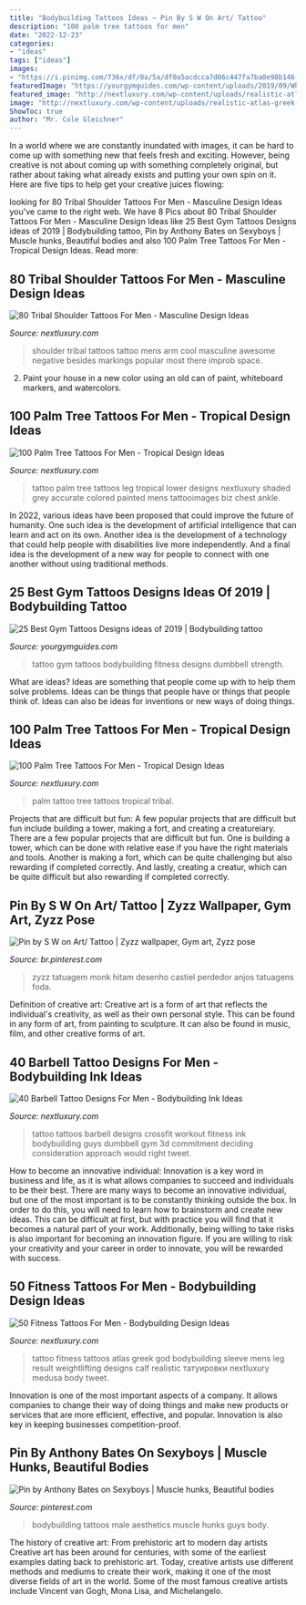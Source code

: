 ```yaml
---
title: "Bodybuilding Tattoos Ideas ~ Pin By S W On Art/ Tattoo"
description: "100 palm tree tattoos for men"
date: "2022-12-23"
categories:
- "ideas"
tags: ["ideas"]
images:
- "https://i.pinimg.com/736x/df/0a/5a/df0a5acdcca7d06c447fa7ba0e98b146--trance-tattoo.jpg"
featuredImage: "https://yourgymguides.com/wp-content/uploads/2019/09/WhatsApp-Image-2019-09-25-at-3.38.50-PM.jpeg"
featured_image: "http://nextluxury.com/wp-content/uploads/realistic-atlas-greek-god-fitness-mens-leg-sleeve-tattoo.jpg"
image: "http://nextluxury.com/wp-content/uploads/realistic-atlas-greek-god-fitness-mens-leg-sleeve-tattoo.jpg"
ShowToc: true
author: "Mr. Cole Gleichner"
---
```



In a world where we are constantly inundated with images, it can be hard to come up with something new that feels fresh and exciting. However, being creative is not about coming up with something completely original, but rather about taking what already exists and putting your own spin on it. Here are five tips to help get your creative juices flowing:

	

		
looking for 80 Tribal Shoulder Tattoos For Men - Masculine Design Ideas you've came to the right web. We have 8 Pics about 80 Tribal Shoulder Tattoos For Men - Masculine Design Ideas like 25 Best Gym Tattoos Designs ideas of 2019 | Bodybuilding tattoo, Pin by Anthony Bates on Sexyboys | Muscle hunks, Beautiful bodies and also 100 Palm Tree Tattoos For Men - Tropical Design Ideas. Read more:
		
    
## 80 Tribal Shoulder Tattoos For Men - Masculine Design Ideas

<img loading=lazy src="http://nextluxury.com/wp-content/uploads/cool-mens-tribal-shoulder-and-arm-negative-space-ornate-tattoo-design.jpg" onerror="this.onerror=null;this.src='https://tse4.mm.bing.net/th?id=OIP.XA_qz5Pgm-RSe4jQdm04oQHaHa&amp;pid=15.1';" alt="80 Tribal Shoulder Tattoos For Men - Masculine Design Ideas">

_Source: nextluxury.com_

>shoulder tribal tattoos tattoo mens arm cool masculine awesome negative besides markings popular most there improb space. 

	

2. Paint your house in a new color using an old can of paint, whiteboard markers, and watercolors.

    
## 100 Palm Tree Tattoos For Men - Tropical Design Ideas

<img loading=lazy src="http://nextluxury.com/wp-content/uploads/grey-shaded-palm-tree-tattoo-on-lower-leg-for-men.jpg" onerror="this.onerror=null;this.src='https://tse3.mm.bing.net/th?id=OIP.t_AZNDEJ6cEkXRNhVLxMnQHaHa&amp;pid=15.1';" alt="100 Palm Tree Tattoos For Men - Tropical Design Ideas">

_Source: nextluxury.com_

>tattoo palm tree tattoos leg tropical lower designs nextluxury shaded grey accurate colored painted mens tattooimages biz chest ankle. 

	

In 2022, various ideas have been proposed that could improve the future of humanity. One such idea is the development of artificial intelligence that can learn and act on its own. Another idea is the development of a technology that could help people with disabilities live more independently. And a final idea is the development of a new way for people to connect with one another without using traditional methods.

    
## 25 Best Gym Tattoos Designs Ideas Of 2019 | Bodybuilding Tattoo

<img loading=lazy src="https://yourgymguides.com/wp-content/uploads/2019/09/WhatsApp-Image-2019-09-25-at-3.38.50-PM.jpeg" onerror="this.onerror=null;this.src='https://tse1.mm.bing.net/th?id=OIP.klXOTYys_Ti0-omvNVYBYwHaNL&amp;pid=15.1';" alt="25 Best Gym Tattoos Designs ideas of 2019 | Bodybuilding tattoo">

_Source: yourgymguides.com_

>tattoo gym tattoos bodybuilding fitness designs dumbbell strength. 

	

What are ideas?
Ideas are something that people come up with to help them solve problems. Ideas can be things that people have or things that people think of. Ideas can also be ideas for inventions or new ways of doing things.

    
## 100 Palm Tree Tattoos For Men - Tropical Design Ideas

<img loading=lazy src="http://nextluxury.com/wp-content/uploads/guys-palm-tree-tattoo-on-arms.jpg" onerror="this.onerror=null;this.src='https://tse2.mm.bing.net/th?id=OIP.KLeDswOE0jgVq4HTuv_2eQHaHF&amp;pid=15.1';" alt="100 Palm Tree Tattoos For Men - Tropical Design Ideas">

_Source: nextluxury.com_

>palm tattoo tree tattoos tropical tribal. 

	

Projects that are difficult but fun: A few popular projects that are difficult but fun include building a tower, making a fort, and creating a creatureiary.
There are a few popular projects that are difficult but fun. One is building a tower, which can be done with relative ease if you have the right materials and tools. Another is making a fort, which can be quite challenging but also rewarding if completed correctly. And lastly, creating a creatur, which can be quite difficult but also rewarding if completed correctly.

    
## Pin By S W On Art/ Tattoo | Zyzz Wallpaper, Gym Art, Zyzz Pose

<img loading=lazy src="https://i.pinimg.com/736x/df/0a/5a/df0a5acdcca7d06c447fa7ba0e98b146--trance-tattoo.jpg" onerror="this.onerror=null;this.src='https://tse4.mm.bing.net/th?id=OIP.1MDEgBmkQg7ot9OJfuh-GwHaFY&amp;pid=15.1';" alt="Pin by S W on Art/ Tattoo | Zyzz wallpaper, Gym art, Zyzz pose">

_Source: br.pinterest.com_

>zyzz tatuagem monk hitam desenho castiel perdedor anjos tatuagens foda. 

	

Definition of creative art:
Creative art is a form of art that reflects the individual's creativity, as well as their own personal style. This can be found in any form of art, from painting to sculpture. It can also be found in music, film, and other creative forms of art.

    
## 40 Barbell Tattoo Designs For Men - Bodybuilding Ink Ideas

<img loading=lazy src="http://nextluxury.com/wp-content/uploads/barbell-tattoo-designs-for-guys.jpg" onerror="this.onerror=null;this.src='https://tse4.mm.bing.net/th?id=OIP.isBLgG5me0E9CAWA-RWTHAHaHa&amp;pid=15.1';" alt="40 Barbell Tattoo Designs For Men - Bodybuilding Ink Ideas">

_Source: nextluxury.com_

>tattoo tattoos barbell designs crossfit workout fitness ink bodybuilding guys dumbbell gym 3d commitment deciding consideration approach would right tweet. 

	

How to become an innovative individual:
Innovation is a key word in business and life, as it is what allows companies to succeed and individuals to be their best. There are many ways to become an innovative individual, but one of the most important is to be constantly thinking outside the box. In order to do this, you will need to learn how to brainstorm and create new ideas. This can be difficult at first, but with practice you will find that it becomes a natural part of your work. Additionally, being willing to take risks is also important for becoming an innovation figure. If you are willing to risk your creativity and your career in order to innovate, you will be rewarded with success.

    
## 50 Fitness Tattoos For Men - Bodybuilding Design Ideas

<img loading=lazy src="http://nextluxury.com/wp-content/uploads/realistic-atlas-greek-god-fitness-mens-leg-sleeve-tattoo.jpg" onerror="this.onerror=null;this.src='https://tse3.mm.bing.net/th?id=OIP.4ldLGAKqkonl9Mnwlu9bwAHaHa&amp;pid=15.1';" alt="50 Fitness Tattoos For Men - Bodybuilding Design Ideas">

_Source: nextluxury.com_

>tattoo fitness tattoos atlas greek god bodybuilding sleeve mens leg result weightlifting designs calf realistic татуировки nextluxury medusa body tweet. 

	

Innovation is one of the most important aspects of a company. It allows companies to change their way of doing things and make new products or services that are more efficient, effective, and popular. Innovation is also key in keeping businesses competition-proof.

    
## Pin By Anthony Bates On Sexyboys | Muscle Hunks, Beautiful Bodies

<img loading=lazy src="https://i.pinimg.com/736x/82/15/e8/8215e8fb08985c5b9d595a2bd85fbcdb.jpg" onerror="this.onerror=null;this.src='https://tse2.mm.bing.net/th?id=OIP.m_88jw8zH2Z7RcI-D5fijgC7FN&amp;pid=15.1';" alt="Pin by Anthony Bates on Sexyboys | Muscle hunks, Beautiful bodies">

_Source: pinterest.com_

>bodybuilding tattoos male aesthetics muscle hunks guys body. 

	

The history of creative art: From prehistoric art to modern day artists
Creative art has been around for centuries, with some of the earliest examples dating back to prehistoric art. Today, creative artists use different methods and mediums to create their work, making it one of the most diverse fields of art in the world. Some of the most famous creative artists include Vincent van Gogh, Mona Lisa, and Michelangelo.

